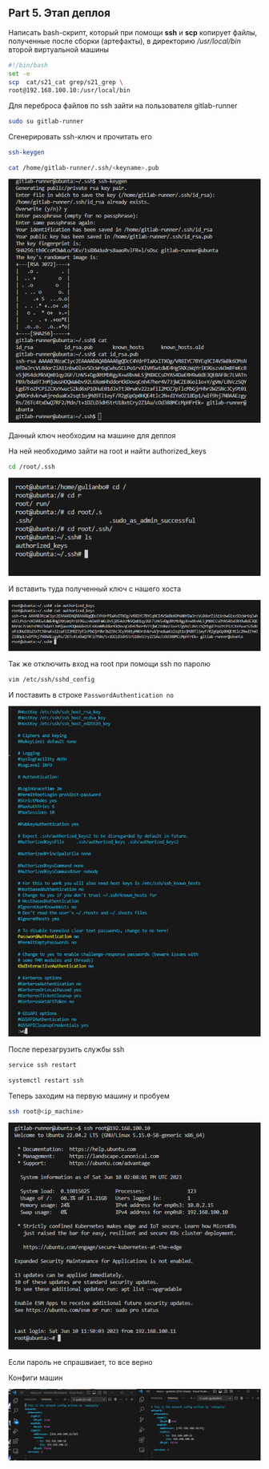 ## Part 5. Этап деплоя

Написать bash-скрипт, который при помощи **ssh** и **scp** копирует файлы, полученные после сборки (артефакты), в директорию */usr/local/bin* второй виртуальной машины

```bash
#!/bin/bash
set -e
scp  cat/s21_cat grep/s21_grep \
root@192.168.100.10:/usr/local/bin
```

Для переброса файлов по ssh
зайти на пользователя gitlab-runner

```bash
sudo su gitlab-runner
```

Сгенерировать ssh-ключ и прочитать его

```bash
ssh-keygen
```

```bash
cat /home/gitlab-runner/.ssh/<keyname>.pub
```

![1686405347414](image/report/1686405347414.png)

Данный ключ необходим на машине для деплоя

На ней необходимо зайти на root и найти authorized_keys

```bash
cd /root/.ssh
```

![1686405507652](image/report/1686405507652.png)

И вставить туда полученный ключ с нашего хоста

![1686405673845](image/report/1686405673845.png)

Так же отключить вход на root при помощи ssh по паролю

```bash
vim /etc/ssh/sshd_config
```

И поставить в строке `PasswordAuthentication no`

![1686405871762](image/report/1686405871762.png)

После перезагрузить службы ssh

```bash
service ssh restart
```

```bash
systemctl restart ssh
```

Теперь заходим на первую машину и пробуем

```bash
ssh root@<ip_machine>
```

![1686406087238](image/report/1686406087238.png)

Если пароль не спрашвиает, то все верно

Конфиги машин

![1686406245436](image/report/1686406245436.png)
